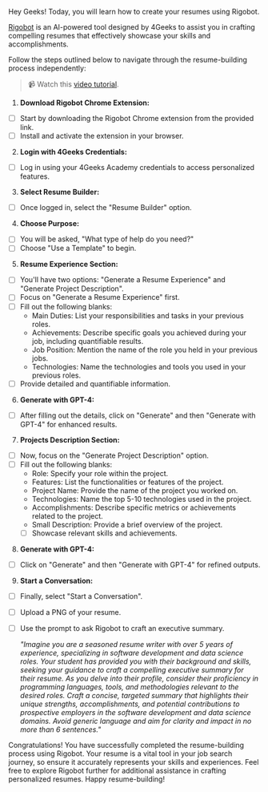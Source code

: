 Hey Geeks! Today, you will learn how to create your resumes using Rigobot. 

[Rigobot](https://4geeks.com/rigobot) is an AI-powered tool designed by 4Geeks to assist you in crafting compelling resumes that effectively showcase your skills and accomplishments. 

Follow the steps outlined below to navigate through the resume-building process independently:

> 📹 Watch this [video tutorial](https://www.loom.com/share/186d5016f5c64582b4ede9773aca68ad?sid=c864431c-10a7-4858-a2e2-25884b76c7f6).

1. **Download Rigobot Chrome Extension:**
- [ ] Start by downloading the Rigobot Chrome extension from the provided link.
- [ ] Install and activate the extension in your browser.

2. **Login with 4Geeks Credentials:**
- [ ] Log in using your 4Geeks Academy credentials to access personalized features.

3. **Select Resume Builder:**
- [ ] Once logged in, select the "Resume Builder" option.

4. **Choose Purpose:**
- [ ] You will be asked, "What type of help do you need?"
- [ ] Choose "Use a Template" to begin.

5. **Resume Experience Section:**
- [ ] You'll have two options: "Generate a Resume Experience" and "Generate Project Description".
- [ ] Focus on "Generate a Resume Experience" first.
- [ ] Fill out the following blanks:
     - Main Duties: List your responsibilities and tasks in your previous roles.
     - Achievements: Describe specific goals you achieved during your job, including quantifiable results.
     - Job Position: Mention the name of the role you held in your previous jobs.
     - Technologies: Name the technologies and tools you used in your previous roles.
- [ ] Provide detailed and quantifiable information.

6. **Generate with GPT-4:**
- [ ] After filling out the details, click on "Generate" and then "Generate with GPT-4" for enhanced results.

7. **Projects Description Section:**
- [ ] Now, focus on the "Generate Project Description" option.
- [ ] Fill out the following blanks:
     - Role: Specify your role within the project.
     - Features: List the functionalities or features of the project.
     - Project Name: Provide the name of the project you worked on.
     - Technologies: Name the top 5-10 technologies used in the project.
     - Accomplishments: Describe specific metrics or achievements related to the project.
     - Small Description: Provide a brief overview of the project.
  - [ ] Showcase relevant skills and achievements.

8. **Generate with GPT-4:**
- [ ] Click on "Generate" and then "Generate with GPT-4" for refined outputs.

9. **Start a Conversation:**
- [ ] Finally, select "Start a Conversation".
- [ ] Upload a PNG of your resume.
- [ ] Use the prompt to ask Rigobot to craft an executive summary.
     
   _"Imagine you are a seasoned resume writer with over 5 years of experience, specializing in software development and data science roles. Your student has provided you with their background and skills, seeking your guidance to craft a compelling executive summary for their resume. As you delve into their profile, consider their proficiency in programming languages, tools, and methodologies relevant to the desired roles. Craft a concise, targeted summary that highlights their unique strengths, accomplishments, and potential contributions to prospective employers in the software development and data science domains. Avoid generic language and aim for clarity and impact in no more than 6 sentences."_

Congratulations! You have successfully completed the resume-building process using Rigobot. Your resume is a vital tool in your job search journey, so ensure it accurately represents your skills and experiences. Feel free to explore Rigobot further for additional assistance in crafting personalized resumes. Happy resume-building!
